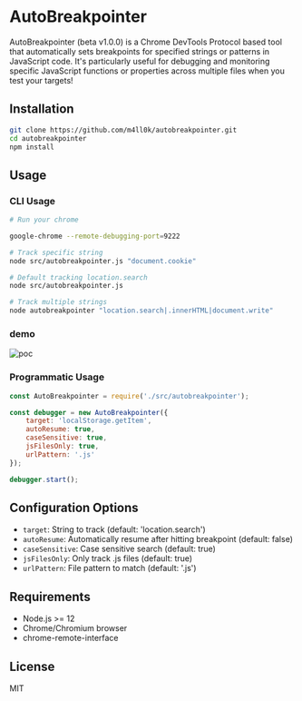 # AutoBreakpointer

AutoBreakpointer (beta v1.0.0) is a Chrome DevTools Protocol based tool that automatically sets breakpoints for specified strings or patterns in JavaScript code. It's particularly useful for debugging and monitoring specific JavaScript functions or properties across multiple files when you test your targets!

## Installation

```bash
git clone https://github.com/m4ll0k/autobreakpointer.git
cd autobreakpointer
npm install
```

## Usage

### CLI Usage
```bash
# Run your chrome

google-chrome --remote-debugging-port=9222

# Track specific string
node src/autobreakpointer.js "document.cookie"

# Default tracking location.search
node src/autobreakpointer.js

# Track multiple strings
node autobreakpointer "location.search|.innerHTML|document.write"
```

### demo

![poc](https://github.com/user-attachments/assets/356cc887-60ac-4dfa-85c4-f6d77ac24307)


### Programmatic Usage
```javascript
const AutoBreakpointer = require('./src/autobreakpointer');

const debugger = new AutoBreakpointer({
    target: 'localStorage.getItem',
    autoResume: true,
    caseSensitive: true,
    jsFilesOnly: true,
    urlPattern: '.js'
});

debugger.start();
```

## Configuration Options

- `target`: String to track (default: 'location.search')
- `autoResume`: Automatically resume after hitting breakpoint (default: false)
- `caseSensitive`: Case sensitive search (default: true)
- `jsFilesOnly`: Only track .js files (default: true)
- `urlPattern`: File pattern to match (default: '.js')

## Requirements

- Node.js >= 12
- Chrome/Chromium browser
- chrome-remote-interface

## License

MIT
